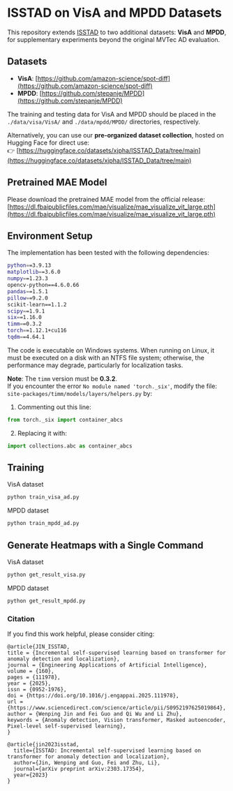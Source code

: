 # ISSTAD on VisA and MPDD Datasets

This repository extends [ISSTAD](https://github.com/xjspin/ISSTAD/) to two additional datasets: **VisA** and **MPDD**, for supplementary experiments beyond the original MVTec AD evaluation.

## Datasets

- **VisA**: [https://github.com/amazon-science/spot-diff](https://github.com/amazon-science/spot-diff)  
- **MPDD**: [https://github.com/stepanje/MPDD](https://github.com/stepanje/MPDD)

The training and testing data for VisA and MPDD should be placed in the `./data/visa/VisA/` and `./data/mpdd/MPDD/` directories, respectively.

Alternatively, you can use our **pre-organized dataset collection**, hosted on Hugging Face for direct use:  
👉 [https://huggingface.co/datasets/xjpha/ISSTAD_Data/tree/main](https://huggingface.co/datasets/xjpha/ISSTAD_Data/tree/main)

## Pretrained MAE Model

Please download the pretrained MAE model from the official release:  
[https://dl.fbaipublicfiles.com/mae/visualize/mae_visualize_vit_large.pth](https://dl.fbaipublicfiles.com/mae/visualize/mae_visualize_vit_large.pth)

## Environment Setup

The implementation has been tested with the following dependencies:

```bash
python==3.9.13  
matplotlib==3.6.0  
numpy==1.23.3  
opencv-python==4.6.0.66  
pandas==1.5.1  
pillow==9.2.0  
scikit-learn==1.1.2  
scipy==1.9.1  
six==1.16.0  
timm==0.3.2  
torch==1.12.1+cu116  
tqdm==4.64.1  
```

The code is executable on Windows systems. When running on Linux, it must be executed on a disk with an NTFS file system; otherwise, the performance may degrade, particularly for localization tasks.

**Note**: The `timm` version must be **0.3.2**.  
If you encounter the error `No module named 'torch._six'`, modify the file:  
`site-packages/timm/models/layers/helpers.py` by:

1. Commenting out this line:
```python
from torch._six import container_abcs
```

2. Replacing it with:
```python
import collections.abc as container_abcs
```



## Training
VisA dataset 
```bash
python train_visa_ad.py
```
MPDD dataset
```bash
python train_mpdd_ad.py
```

## Generate Heatmaps with a Single Command
VisA dataset 
```bash
python get_result_visa.py
```
MPDD dataset
```bash
python get_result_mpdd.py
```

### Citation
If you find this work helpful, please consider citing:

```
@article{JIN_ISSTAD,
title = {Incremental self-supervised learning based on transformer for anomaly detection and localization},
journal = {Engineering Applications of Artificial Intelligence},
volume = {160},
pages = {111978},
year = {2025},
issn = {0952-1976},
doi = {https://doi.org/10.1016/j.engappai.2025.111978},
url = {https://www.sciencedirect.com/science/article/pii/S0952197625019864},
author = {Wenping Jin and Fei Guo and Qi Wu and Li Zhu},
keywords = {Anomaly detection, Vision transformer, Masked autoencoder, Pixel-level self-supervised learning},
}
```

```
@article{jin2023isstad,
  title={ISSTAD: Incremental self-supervised learning based on transformer for anomaly detection and localization},
  author={Jin, Wenping and Guo, Fei and Zhu, Li},
  journal={arXiv preprint arXiv:2303.17354},
  year={2023}
}
```